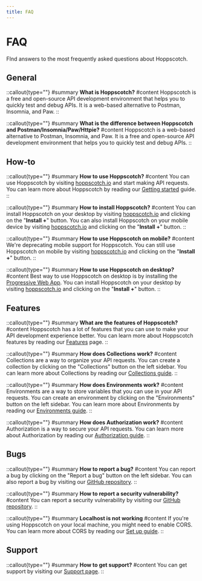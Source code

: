 ```yaml
---
title: FAQ
---
```


# FAQ

FInd answers to the most frequently asked questions about Hoppscotch.

## General

::callout{type=""}
#summary
**What is Hoppscotch?**
#content
Hoppscotch is a free and open-source API development environment that helps you to quickly test and debug APIs. It is a web-based alternative to Postman, Insomnia, and Paw.
::

::callout{type=""}
#summary
**What is the difference between Hoppscotch and Postman/Insomnia/Paw/Httpie?**
#content
Hoppscotch is a web-based alternative to Postman, Insomnia, and Paw. It is a free and open-source API development environment that helps you to quickly test and debug APIs.
::

## How-to

::callout{type=""}
#summary
**How to use Hoppscotch?**
#content
You can use Hoppscotch by visiting [hoppscotch.io](https://hoppscotch.io) and start making API requests. You can learn more about Hoppscotch by reading our [Getting started](/guides/getting-started/introduction) guide.
::

::callout{type=""}
#summary
**How to install Hoppscotch?**
#content
You can install Hoppscotch on your desktop by visiting [hoppscotch.io](https://hoppscotch.io) and clicking on the "**Install +**" button. You can also install Hoppscotch on your mobile device by visiting [hoppscotch.io](https://hoppscotch.io) and clicking on the "**Install +**" button.
::

::callout{type=""}
#summary
**How to use Hoppscotch on mobile?**
#content
We're deprecating mobile support for Hoppscotch. You can still use Hoppscotch on mobile by visiting [hoppscotch.io](https://hoppscotch.io) and clicking on the "**Install +**" button.
::

::callout{type=""}
#summary
**How to use Hoppscotch on desktop?**
#content
Best way to use Hoppscotch on desktop is by installing the [Progressive Web App](/documentation/clients/web). You can install Hoppscotch on your desktop by visiting [hoppscotch.io](https://hoppscotch.io) and clicking on the "**Install +**" button.
::

## Features

::callout{type=""}
#summary
**What are the features of Hoppscotch?**
#content
Hoppscotch has a lot of features that you can use to make your API development experience better. You can learn more about Hoppscotch features by reading our [Features](/documentation/features/rest-api-testing) page.
::

::callout{type=""}
#summary
**How does Collections work?**
#content
Collections are a way to organize your API requests. You can create a collection by clicking on the "Collections" button on the left sidebar. You can learn more about Collections by reading our [Collections guide](/documentation/features/collections).
::

::callout{type=""}
#summary
**How does Environments work?**
#content
Environments are a way to store variables that you can use in your API requests. You can create an environment by clicking on the "Environments" button on the left sidebar. You can learn more about Environments by reading our [Environments guide](/documentation/features/environments).
::

::callout{type=""}
#summary
**How does Authorization work?**
#content
Authorization is a way to secure your API requests. You can learn more about Authorization by reading our [Authorization guide](/documentation/features/authorization).
::

## Bugs

::callout{type=""}
#summary
**How to report a bug?**
#content
You can report a bug by clicking on the "Report a bug" button on the left sidebar. You can also report a bug by visiting our [GitHub repository](https://github.com/hoppscotch/hoppscotch/issues/new/choose).
::

::callout{type=""}
#summary
**How to report a security vulnerability?**
#content
You can report a security vulnerability by visiting our [GitHub repository](https://github.com/hoppscotch/hoppscotch/security/policy).
::

::callout{type=""}
#summary
**Localhost is not working**
#content
If you're using Hoppscotch on your local machine, you might need to enable CORS. You can learn more about CORS by reading our [Set up guide](/documentation/getting-started/setup#locally-served-apis).
::

## Support

::callout{type=""}
#summary
**How to get support?**
#content
You can get support by visiting our [Support page](/support/solutions/community).
::
